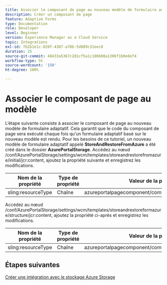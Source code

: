 ```yaml
---
title: Associer le composant de page au nouveau modèle de formulaire adaptatif
description: Créer un composant de page
feature: Adaptive Forms
type: Documentation
role: Developer
level: Beginner
version: Experience Manager as a Cloud Service
topic: Integrations
exl-id: 7b2b1e1c-820f-4387-a78b-5d889c31eec0
duration: 25
source-git-commit: 48433a5367c281cf5a1c106b08a1306f1b0e8ef4
workflow-type: ht
source-wordcount: '150'
ht-degree: 100%

---
```


# Associer le composant de page au modèle

L’étape suivante consiste à associer le composant de page au nouveau modèle de formulaire adaptatif. Cela garantit que le code du composant de page sera exécuté chaque fois qu’un formulaire adaptatif basé sur le nouveau modèle est rendu. Pour les besoins de ce tutoriel, un nouveau modèle de formulaire adaptatif appelé **StoreAndRestoreFromAzure** a été créé dans le dossier **AzurePortalStorage**.
Accédez au nœud /conf/AzurePortalStorage/settings/wcm/templates/storeandrestorefromazure/initial/jcr:content, ajoutez la propriété suivante et enregistrez les modifications.

| **Nom de la propriété** | **Type de propriété** | **Valeur de la propriété** |
|--------------------|-------------------|-------------------------------------------------------|
| sling:resourceType | Chaîne | azureportalpagecomponent/component/page/storeandfetch |

Accédez au nœud /conf/AzurePortalStorage/settings/wcm/templates/storeandrestoreformazure/structure/jcr:content, ajoutez la propriété ci-après et enregistrez les modifications.

| **Nom de la propriété** | **Type de propriété** | **Valeur de la propriété** |
|--------------------|-------------------|-------------------------------------------------------|
| sling:resourceType | Chaîne | azureportalpagecomponent/component/page/storeandfetch |


## Étapes suivantes

[Créer une intégration avec le stockage Azure Storage](./create-fdm.md)
